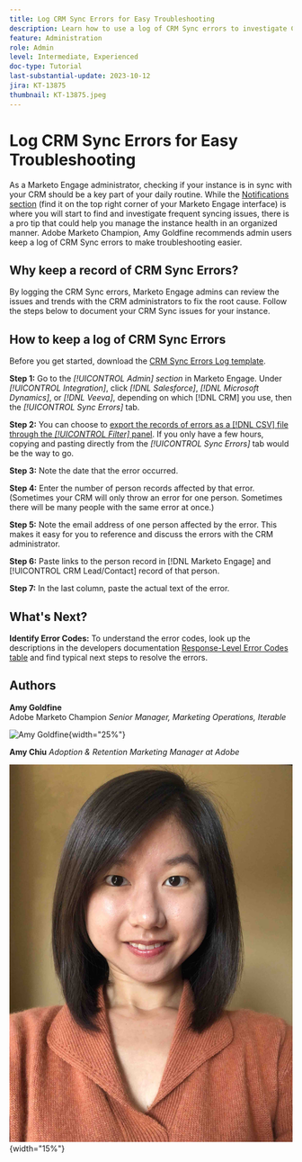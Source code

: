 ```yaml
---
title: Log CRM Sync Errors for Easy Troubleshooting
description: Learn how to use a log of CRM Sync errors to investigate CRM sync issues and keep it running smoothly.
feature: Administration
role: Admin
level: Intermediate, Experienced
doc-type: Tutorial
last-substantial-update: 2023-10-12
jira: KT-13875
thumbnail: KT-13875.jpeg
---
```


# Log CRM Sync Errors for Easy Troubleshooting

As a Marketo Engage administrator, checking if your instance is in sync with your CRM should be a key part of your daily routine. While the [Notifications section](https://experienceleague.adobe.com/docs/marketo/using/product-docs/core-marketo-concepts/miscellaneous/notification-types.html) (find it on the top right corner of your Marketo Engage interface) is where you will start to find and investigate frequent syncing issues, there is a pro tip that could help you manage the instance health in an organized manner.  Adobe Marketo Champion, Amy Goldfine recommends admin users keep a log of CRM Sync errors to make troubleshooting easier.  

## Why keep a record of CRM Sync Errors? 

By logging the CRM Sync errors, Marketo Engage admins can review the issues and trends with the CRM administrators to fix the root cause. Follow the steps below to document your CRM Sync issues for your instance.  

## How to keep a log of CRM Sync Errors 

Before you get started, download the [CRM Sync Errors Log template](/help/tutorial-inherited-instance/_assets/downloads/Adobe-Marketo-Engage_CRM-Sync-Error-Log-Template.xlsx). 

**Step 1:** Go to the *[!UICONTROL Admin] section* in Marketo Engage. Under *[!UICONTROL Integration]*, click *[!DNL Salesforce]*, *[!DNL Microsoft Dynamics]*, or *[!DNL Veeva]*, depending on which [!DNL CRM] you use, then the *[!UICONTROL Sync Errors]* tab. 

**Step 2:** You can choose to [export the records of errors as a [!DNL CSV] file through the *[!UICONTROL Filter]* panel](https://experienceleague.adobe.com/docs/marketo/using/product-docs/crm-sync/salesforce-sync/salesforce-sync-errors.html#filter-sync-errors). If you only have a few hours, copying and pasting directly from the *[!UICONTROL Sync Errors]* tab would be the way to go. 

**Step 3:** Note the date that the error occurred.   

**Step 4:** Enter the number of person records affected by that error. (Sometimes your CRM will only throw an error for one person. Sometimes there will be many people with the same error at once.)   

**Step 5:** Note the email address of one person affected by the error. This makes it easy for you to reference and discuss the errors with the CRM administrator.   

**Step 6:** Paste links to the person record in [!DNL Marketo Engage] and [!UICONTROL CRM Lead/Contact] record of that person.   

**Step 7:** In the last column, paste the actual text of the error.

## What's Next?  

**Identify Error Codes:** To understand the error codes, look up the descriptions in the developers documentation [Response-Level Error Codes table](https://developers.marketo.com/rest-api/error-codes/#response_level_error_codes) and find typical next steps to resolve the errors.  

## Authors

**Amy Goldfine**  
Adobe Marketo Champion 
*Senior Manager, Marketing Operations, Iterable*

![Amy Goldfine](/help/tutorial-inherited-instance/_assets/authors/Amy-Goldfine-Headshot.jpg){width="25%"}

**Amy Chiu**
*Adoption & Retention Marketing Manager at Adobe* 

![Amy Chiu](/help/tutorial-inherited-instance/_assets/authors/Adobe_Author_Amy_Chiu.jpg){width="15%"}
 
